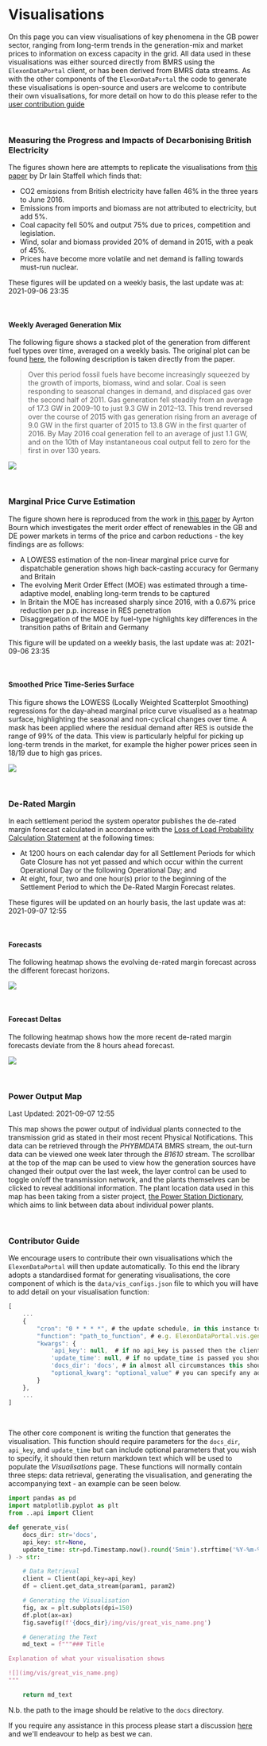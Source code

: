 # Visualisations

On this page you can view visualisations of key phenomena in the GB power sector, ranging from long-term trends in the generation-mix and market prices to information on excess capacity in the grid. All data used in these visualisations was either sourced directly from BMRS using the `ElexonDataPortal` client, or has been derived from BMRS data streams. As with the other components of the `ElexonDataPortal` the code to generate these visualisations is open-source and users are welcome to contribute their own visualisations, for more detail on how to do this please refer to the [user contribution guide](#contributor-guide)
    

<br>

### Measuring the Progress and Impacts of Decarbonising British Electricity

The figures shown here are attempts to replicate the visualisations from [this paper](https://www.sciencedirect.com/science/article/pii/S0301421516307017) by Dr Iain Staffell which finds that:

* CO2 emissions from British electricity have fallen 46% in the three years to June 2016.
* Emissions from imports and biomass are not attributed to electricity, but add 5%.
* Coal capacity fell 50% and output 75% due to prices, competition and legislation.
* Wind, solar and biomass provided 20% of demand in 2015, with a peak of 45%.
* Prices have become more volatile and net demand is falling towards must-run nuclear.

These figures will be updated on a weekly basis, the last update was at: 2021-09-06 23:35

<br>

#### Weekly Averaged Generation Mix

The following figure shows a stacked plot of the generation from different fuel types over time, averaged on a weekly basis. The original plot can be found [here](https://www.sciencedirect.com/science/article/pii/S0301421516307017#f0030), the following description is taken directly from the paper.

> Over this period fossil fuels have become increasingly squeezed by the growth of imports, biomass, wind and solar. Coal is seen responding to seasonal changes in demand, and displaced gas over the second half of 2011. Gas generation fell steadily from an average of 17.3 GW in 2009–10 to just 9.3 GW in 2012–13. This trend reversed over the course of 2015 with gas generation rising from an average of 9.0 GW in the first quarter of 2015 to 13.8 GW in the first quarter of 2016. By May 2016 coal generation fell to an average of just 1.1 GW, and on the 10th of May instantaneous coal output fell to zero for the first in over 130 years.

![](img/vis/ei_stacked_fuel.png)


<br>

### Marginal Price Curve Estimation

The figure shown here is reproduced from the work in [this paper](https://ayrtonb.github.io/Merit-Order-Effect/#paper) by Ayrton Bourn which investigates the merit order effect of renewables in the GB and DE power markets in terms of the price and carbon reductions - the key findings are as follows:

* A LOWESS estimation of the non-linear marginal price curve for dispatchable generation shows high back-casting accuracy for Germany and Britain
* The evolving Merit Order Effect (MOE) was estimated through a time-adaptive model, enabling long-term trends to be captured
* In Britain the MOE has increased sharply since 2016, with a 0.67% price reduction per p.p. increase in RES penetration
* Disaggregation of the MOE by fuel-type highlights key differences in the transition paths of Britain and Germany

This figure will be updated on a weekly basis, the last update was at: 2021-09-06 23:35

<br>

#### Smoothed Price Time-Series Surface

This figure shows the LOWESS (Locally Weighted Scatterplot Smoothing) regressions for the day-ahead marginal price curve visualised as a heatmap surface, highlighting the seasonal and non-cyclical changes over time. A mask has been applied where the residual demand after RES is outside the range of 99% of the data. This view is particularly helpful for picking up long-term trends in the market, for example the higher power prices seen in 18/19 due to high gas prices.


![](img/vis/moe_surface.png)


<br>

### De-Rated Margin

In each settlement period the system operator publishes the de-rated margin forecast calculated in accordance with the [Loss of Load Probability Calculation Statement](https://www.elexon.co.uk/documents/bsc-codes/lolp/loss-of-load-probability-calculation-statement/) at the following times:

* At 1200 hours on each calendar day for all Settlement Periods for which Gate Closure has not yet passed and which occur within the current Operational Day or the following Operational Day; and
* At eight, four, two and one hour(s) prior to the beginning of the Settlement Period to which the De-Rated Margin Forecast relates.

These figures will be updated on an hourly basis, the last update was at: 2021-09-07 12:55

<br>

#### Forecasts

The following heatmap shows the evolving de-rated margin forecast across the different forecast horizons.

![](img/vis/drm_fcst_htmp.png)

<br>

#### Forecast Deltas

The following heatmap shows how the more recent de-rated margin forecasts deviate from the 8 hours ahead forecast.

![](img/vis/drm_fcst_delta_htmp.png)


<br>

### Power Output Map

Last Updated: 2021-09-07 12:55

This map shows the power output of individual plants connected to the transmission grid as stated in their most recent Physical Notifications. This data can be retrieved through the *PHYBMDATA* BMRS stream, the out-turn data can be viewed one week later through the *B1610* stream. The scrollbar at the top of the map can be used to view how the generation sources have changed their output over the last week, the layer control can be used to toggle on/off the transmission network, and the plants themselves can be clicked to reveal additional information. The plant location data used in this map has been taking from a sister project, [the Power Station Dictionary](https://osuked.github.io/Power-Station-Dictionary/), which aims to link between data about individual power plants.

<div id="map"></div>

<br>

### Contributor Guide

We encourage users to contribute their own visualisations which the `ElexonDataPortal` will then update automatically. To this end the library adopts a standardised format for generating visualisations, the core component of which is the `data/vis_configs.json` file to which you will have to add detail on your visualisation function:

```javascript
[
    ...
    {
        "cron": "0 * * * *", # the update schedule, in this instance to run at midnight every sunday
        "function": "path_to_function", # e.g. ElexonDataPortal.vis.generate_vis
        "kwargs": {
            'api_key': null,  # if no api_key is passed then the client will try and look for the `BMRS_API_KEY` environment variable
            'update_time': null, # if no update_time is passed you should generate it yourself, e.g. with `pd.Timestamp.now().round('5min').strftime('%Y-%m-%d %H:%M')`
            'docs_dir': 'docs', # in almost all circumstances this should just be `docs`
            "optional_kwarg": "optional_value" # you can specify any additional keyword arguments that your function requires
        }
    },
    ...
]
```

<br>

The other core component is writing the function that generates the visualisation. This function should require parameters for the `docs_dir`, `api_key`, and `update_time` but can include optional parameters that you wish to specify, it should then return markdown text which will be used to populate the *Visualisations* page. These functions will normally contain three steps: data retrieval, generating the visualisation, and generating the accompanying text - an example can be seen below.

```python
import pandas as pd
import matplotlib.pyplot as plt
from ..api import Client

def generate_vis(
    docs_dir: str='docs',
    api_key: str=None,
    update_time: str=pd.Timestamp.now().round('5min').strftime('%Y-%m-%d %H:%M'),
) -> str:

    # Data Retrieval
    client = Client(api_key=api_key)
    df = client.get_data_stream(param1, param2)

    # Generating the Visualisation
    fig, ax = plt.subplots(dpi=150)
    df.plot(ax=ax)
    fig.savefig(f'{docs_dir}/img/vis/great_vis_name.png')

    # Generating the Text
    md_text = f"""### Title

Explanation of what your visualisation shows

![](img/vis/great_vis_name.png)
"""

    return md_text
```

N.b. the path to the image should be relative to the `docs` directory.

If you require any assistance in this process please start a discussion [here](https://github.com/OSUKED/ElexonDataPortal/discussions) and we'll endeavour to help as best we can.

